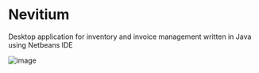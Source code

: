 # Nevitium
Desktop application for inventory and invoice management written in Java using Netbeans IDE

![image](https://user-images.githubusercontent.com/1112636/144695309-d5567598-987a-4c84-89ef-dedf8998c0d5.png)

